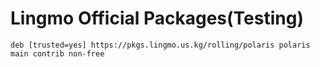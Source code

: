 # Lingmo Official Packages(Testing)

```
deb [trusted=yes] https://pkgs.lingmo.us.kg/rolling/polaris polaris main contrib non-free
```
